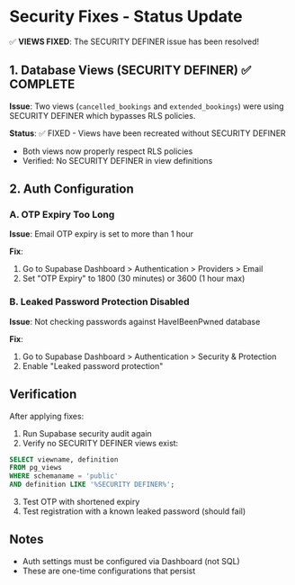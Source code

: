 # Security Fixes - Status Update

✅ **VIEWS FIXED**: The SECURITY DEFINER issue has been resolved!

## 1. Database Views (SECURITY DEFINER) ✅ COMPLETE

**Issue**: Two views (`cancelled_bookings` and `extended_bookings`) were using SECURITY DEFINER which bypasses RLS policies.

**Status**: ✅ FIXED - Views have been recreated without SECURITY DEFINER
- Both views now properly respect RLS policies
- Verified: No SECURITY DEFINER in view definitions

## 2. Auth Configuration

### A. OTP Expiry Too Long
**Issue**: Email OTP expiry is set to more than 1 hour

**Fix**: 
1. Go to Supabase Dashboard > Authentication > Providers > Email
2. Set "OTP Expiry" to 1800 (30 minutes) or 3600 (1 hour max)

### B. Leaked Password Protection Disabled
**Issue**: Not checking passwords against HaveIBeenPwned database

**Fix**:
1. Go to Supabase Dashboard > Authentication > Security & Protection
2. Enable "Leaked password protection"

## Verification

After applying fixes:
1. Run Supabase security audit again
2. Verify no SECURITY DEFINER views exist:
```sql
SELECT viewname, definition 
FROM pg_views 
WHERE schemaname = 'public' 
AND definition LIKE '%SECURITY DEFINER%';
```
3. Test OTP with shortened expiry
4. Test registration with a known leaked password (should fail)

## Notes
- Auth settings must be configured via Dashboard (not SQL)
- These are one-time configurations that persist